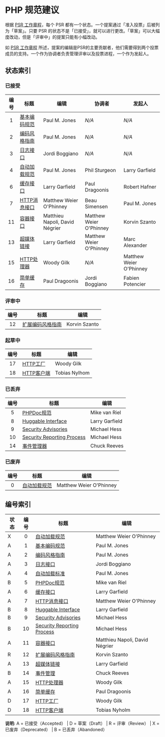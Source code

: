 # PHP 规范建议

根据 [PSR 工作章程][workflow]，每个 PSR 都有一个状态。一个提案通过「准入投票」后被列为「草案」。只要 PSR 的状态不是「已接受」，就可以进行更改。「草案」可以大幅度改动，但是「评审中」的提案只能有小幅改动。

如 [ PSR 工作章程][workflow] 所述，提案的编辑是PSR的主要贡献者，他们需要得到两个投票成员的支持。一个作为协调者负责管理评审以及投票进程，一个作为发起人。

## 状态索引

### 已接受

| 编号 | 标题                          | 编辑                         |  协调者 | 发起人          |
|:---:|--------------------------------|--------------------------------|-------------------------|------------------|
| 1   | [基本编码规范][psr1]  | Paul M. Jones                  | _N/A_                   | _N/A_            |
| 2   | [编码风格指南][psr2]     | Paul M. Jones                  | _N/A_                   | _N/A_            |
| 3   | [日志接口][psr3]       | Jordi Boggiano                 | _N/A_                   | _N/A_            |
| 4   | [自动加载规范][psr4]   | Paul M. Jones                  | Phil Sturgeon           | Larry Garfield   |
| 6   | [缓存接口][psr6]      | Larry Garfield                 | Paul Dragoonis          | Robert Hafner    |
| 7   | [HTTP消息接口][psr7] | Matthew Weier O'Phinney        | Beau Simensen           | Paul M. Jones    |
| 11  | [容器接口][psr11]   | Matthieu Napoli, David Négrier | Matthew Weier O'Phinney | Korvin Szanto    |
| 13  | [超媒体链接][psr13]      | Larry Garfield                 | Matthew Weier O'Phinney | Marc Alexander   |
| 15  | [HTTP处理器][psr15]         | Woody Gilk                     | _N/A_                   | Matthew Weier O'Phinney |
| 16  | [简单缓存][psr16]          | Paul Dragoonis                 | Jordi Boggiano          | Fabien Potencier |

### 评审中

| 编号 | 标题                                | 编辑                     |
|:---:|--------------------------------------|--------------------------------|
| 12  | [扩展编码风格指南][psr12] | Korvin Szanto                  |

### 起草中

| 编号 | 标题                                | 编辑                     |
|:---:|--------------------------------------|--------------------------------|
| 17  | [HTTP工厂][psr17]              | Woody Gilk                     |
| 18  | [HTTP客户端][psr18]                 | Tobias Nylhom                  |

### 已丢弃

| 编号 | 标题                                | 编辑                      |
|:---:|--------------------------------------|--------------------------------|
| 5   | [PHPDoc规范][psr5]              | Mike van Riel                  |
| 8   | [Huggable Interface][psr8]           | Larry Garfield                 |
| 9   | [Security Advisories][psr9]          | Michael Hess                   |
| 10  | [Security Reporting Process][psr10]  | Michael Hess                   |
| 14  | [事件管理器][psr14]               | Chuck Reeves                   |

### 已废弃

| 编号 | 标题                          | 编辑                  |
|:---:|--------------------------------|-------------------------|
| 0   | [自动加载规范][psr0]   | Matthew Weier O'Phinney |

## 编号索引

| 状态 | 编号 | 标题                                | 编辑                      |
|--------|:---:|--------------------------------------|--------------------------------|
| X      | 0   | [自动加载规范][psr0]         | Matthew Weier O'Phinney        |
| A      | 1   | [基本编码规范][psr1]        | Paul M. Jones                  |
| A      | 2   | [编码风格指南][psr2]           | Paul M. Jones                  |
| A      | 3   | [日志接口][psr3]             | Jordi Boggiano                 |
| A      | 4   | [自动加载标准][psr4]         | Paul M. Jones                  |
| B      | 5   | [PHPDoc规范][psr5]              | Mike van Riel                  |
| A      | 6   | [缓存接口][psr6]            | Larry Garfield                 |
| A      | 7   | [HTTP消息接口][psr7]       | Matthew Weier O'Phinney        |
| B      | 8   | [Huggable Interface][psr8]           | Larry Garfield                 |
| B      | 9   | [Security Advisories][psr9]          | Michael Hess                   |
| B      | 10  | [Security Reporting Process][psr10]  | Michael Hess                   |
| A      | 11  | [容器接口][psr11]         | Matthieu Napoli, David Négrier |
| R      | 12  | [扩展编码风格指南][psr12] | Korvin Szanto                  |
| A      | 13  | [超媒体链接][psr13]            | Larry Garfield                 |
| B      | 14  | [事件管理][psr14]               | Chuck Reeves                   |
| A      | 15  | [HTTP处理器][psr15]               | Woody Gilk                     |
| A      | 16  | [简单缓存][psr16]                | Paul Dragoonis                 |
| D      | 17  | [HTTP工厂][psr17]              | Woody Gilk                     |
| D      | 18  | [HTTP客户端][psr18]                 | Tobias Nyholm                  |

**说明:** A = 已接受（Accepted） | D = 草案（Draft） | R = 评审（Review） | X = 已废弃（Deprecated） | B = 已丢弃（Abandoned）

[workflow]: https://github.com/liues1992/fig-standards/blob/master/bylaws/002-psr-workflow.md
[psr0]: https://github.com/liues1992/fig-standards/blob/master/accepted/PSR-0.md
[psr1]: https://github.com/liues1992/fig-standards/blob/master/accepted/PSR-1-basic-coding-standard.md
[psr2]: https://github.com/liues1992/fig-standards/blob/master/accepted/PSR-2-coding-style-guide.md
[psr3]: https://github.com/liues1992/fig-standards/blob/master/accepted/PSR-3-logger-interface.md
[psr4]: https://github.com/liues1992/fig-standards/blob/master/accepted/PSR-4-autoloader-meta.md
[psr5]: https://github.com/phpDocumentor/fig-standards/tree/master/proposed/phpdoc.md
[psr6]: https://github.com/liues1992/fig-standards/blob/master/accepted/PSR-6-cache.md
[psr7]: https://github.com/liues1992/fig-standards/blob/master/accepted/PSR-7-http-message.md
[psr8]: https://github.com/liues1992/fig-standards/blob/master/proposed/psr-8-hug/
[psr9]: https://github.com/liues1992/fig-standards/blob/master/proposed/security-disclosure-publication.md
[psr10]: https://github.com/liues1992/fig-standards/blob/master/proposed/security-reporting-process.md
[psr11]: https://github.com/liues1992/fig-standards/blob/master/accepted/PSR-11-container.md
[psr12]: https://github.com/liues1992/fig-standards/blob/master/proposed/extended-coding-style-guide.md
[psr13]: https://github.com/liues1992/fig-standards/blob/master/accepted/PSR-13-links.md
[psr14]: https://github.com/liues1992/fig-standards/blob/master/proposed/event-manager.md
[psr15]: https://github.com/liues1992/fig-standards/blob/master/accepted/PSR-15-request-handlers.md
[psr16]: https://github.com/liues1992/fig-standards/blob/master/accepted/PSR-16-simple-cache.md
[psr17]: https://github.com/liues1992/fig-standards/tree/master/proposed/http-factory/
[psr18]: https://github.com/liues1992/fig-standards/tree/master/proposed/http-client/


